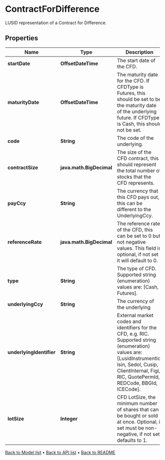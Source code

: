 

# ContractForDifference

LUSID representation of a Contract for Difference.

## Properties

| Name | Type | Description | Notes |
|------------ | ------------- | ------------- | -------------|
|**startDate** | **OffsetDateTime** | The start date of the CFD. |  |
|**maturityDate** | **OffsetDateTime** | The maturity date for the CFD. If CFDType is Futures, this should be set to be the maturity date of the underlying  future. If CFDType is Cash, this should not be set. |  [optional] |
|**code** | **String** | The code of the underlying. |  |
|**contractSize** | **java.math.BigDecimal** | The size of the CFD contract, this should represent the total number of stocks that the CFD represents. |  |
|**payCcy** | **String** | The currency that this CFD pays out, this can be different to the UnderlyingCcy. |  |
|**referenceRate** | **java.math.BigDecimal** | The reference rate of the CFD, this can be set to 0 but not negative values.  This field is optional, if not set it will default to 0. |  [optional] |
|**type** | **String** | The type of CFD.    Supported string (enumeration) values are: [Cash, Futures]. |  |
|**underlyingCcy** | **String** | The currency of the underlying |  |
|**underlyingIdentifier** | **String** | External market codes and identifiers for the CFD, e.g. RIC.    Supported string (enumeration) values are: [LusidInstrumentId, Isin, Sedol, Cusip, ClientInternal, Figi, RIC, QuotePermId, REDCode, BBGId, ICECode]. |  |
|**lotSize** | **Integer** | CFD LotSize, the minimum number of shares that can be bought or sold at once.  Optional, if set must be non-negative, if not set defaults to 1. |  [optional] |



[Back to Model list](../README.md#documentation-for-models) &#8226; [Back to API list](../README.md#documentation-for-api-endpoints) &#8226; [Back to README](../README.md)


